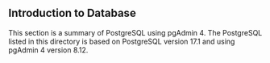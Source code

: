 ## Introduction to Database

This section is a summary of PostgreSQL using pgAdmin 4. The PostgreSQL listed in this directory is based on PostgreSQL version 17.1 and using pgAdmin 4 version 8.12.
